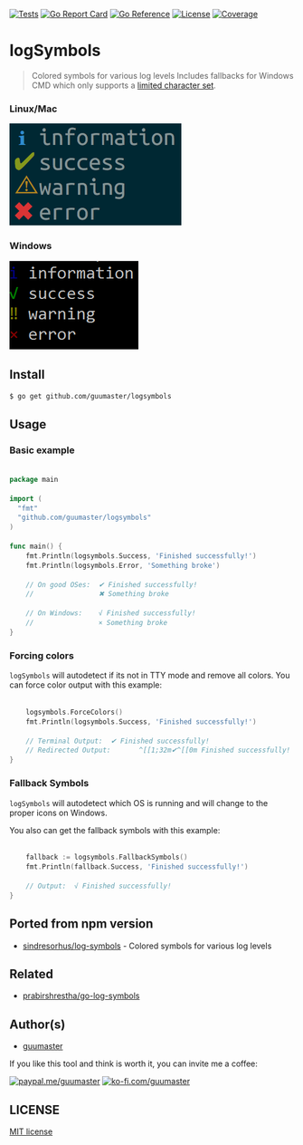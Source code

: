 [![Tests][tests-badge]][tests-link]
[![Go Report Card][report-badge]][report-link]
[![Go Reference][reference-badge]][reference-link]
[![License][license-badge]][license-link]
[![Coverage][coverage-badge]][coverage-link]

# logSymbols

> Colored symbols for various log levels
Includes fallbacks for Windows CMD which only supports a [limited character set](https://en.wikipedia.org/wiki/Code_page_437).


### Linux/Mac
![logSymbols on Linux](docs/screenshot.png)

### Windows

![logSymbols on Windows](docs/screenshot_windows.png)


## Install

```
$ go get github.com/guumaster/logsymbols
```

## Usage

### Basic example
```go

package main

import (
  "fmt"
  "github.com/guumaster/logsymbols"
)

func main() {
    fmt.Println(logsymbols.Success, 'Finished successfully!')
    fmt.Println(logsymbols.Error, 'Something broke')

    // On good OSes:  ✔ Finished successfully!
    //                ✖ Something broke

    // On Windows:    √ Finished successfully!
    //                × Something broke
}

```

### Forcing colors

`logSymbols` will autodetect if its not in TTY mode and remove all colors. You can force color output with this example:

```go

  	logsymbols.ForceColors()
    fmt.Println(logsymbols.Success, 'Finished successfully!')

    // Terminal Output:  ✔ Finished successfully!
    // Redirected Output:       ^[[1;32m✔^[[0m Finished successfully!
}

```
### Fallback Symbols

`logSymbols` will autodetect which OS is running and will change to the proper icons on Windows. 

You also can get the fallback symbols with this example:

```go

    fallback := logsymbols.FallbackSymbols()
    fmt.Println(fallback.Success, 'Finished successfully!')

    // Output:  √ Finished successfully!
}

```


## Ported from npm version

- [sindresorhus/log-symbols](https://github.com/sindresorhus/log-symbols) - Colored symbols for various log levels


## Related

- [prabirshrestha/go-log-symbols](https://github.com/prabirshrestha/go-log-symbols)




## Author(s)

* [guumaster](https://github.com/guumaster)

If you like this tool and think is worth it, you can invite me a coffee: 

[![paypal.me/guumaster][paypal-badge]][paypal-link]
[![ko-fi.com/guumaster][kofi-badge]][kofi-link]




## LICENSE

 [MIT license](LICENSE)


<!-- JUST BADGES & LINKS -->
[tests-badge]: https://img.shields.io/github/workflow/status/guumaster/logsymbols/Test
[tests-link]: https://github.com/guumaster/logsymbols/actions?query=workflow%3ATest

[report-badge]: https://goreportcard.com/badge/github.com/guumaster/logsymbols
[report-link]: https://goreportcard.com/report/github.com/guumaster/logsymbols

[reference-badge]: https://godoc.org/github.com/guumaster/logsymbols?status.svg
[reference-link]: https://pkg.go.dev/github.com/guumaster/logsymbols?tab=overview


[license-badge]: https://img.shields.io/github/license/guumaster/logsymbols
[license-link]: https://github.com/guumaster/logsymbols/blob/master/LICENSE

[coverage-badge]: https://sonarcloud.io/api/project_badges/measure?project=guumaster_logSymbols&metric=coverage
[coverage-link]: https://sonarcloud.io/dashboard?id=guumaster_logSymbols

[paypal-link]: https://www.paypal.me/guumaster
[paypal-badge]: https://img.shields.io/static/v1?label=donate&message=PayPal&color=00457C&logo=paypal

[kofi-link]: https://ko-fi.com/guumaster
[kofi-badge]: https://img.shields.io/static/v1?label=donate&message=Ko-fi&color=F16061&logo=ko-fi
